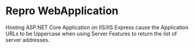 # Repro WebApplication
Hosting ASP.NET Core Application on IIS/IIS Express cause the Application URLs to be Uppercase when using Server Features <IServerAddressesFeature> to return the list of server addresses. 
